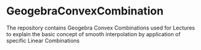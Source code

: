 # GeogebraConvexCombination
The repository contains Geogebra Convex Combinations used for Lectures to explain the basic concept of smooth interpolation by application of specific Linear Combinations
